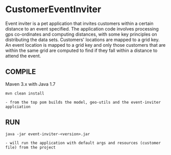# CustomerEventInviter
Event inviter is a pet application that invites customers within a certain distance to an event specified. The application code involves processing gps co-ordinates and computing distances, with some key principles on distributing the data sets.
Customers' locations are mapped to a grid key. An event location is mapped to a grid key and only those customers that are within the same grid are computed to find if they fall within a distance to attend the event. 

## COMPILE
Maven 3.x with Java 1.7
```
mvn clean install
```
    - from the top pom builds the model, geo-utils and the event-inviter applciation
    
## RUN
```    
java -jar event-inviter-<version>.jar 
```
    - will run the application with default args and resources (customer file) from the project
